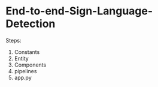 # End-to-end-Sign-Language-Detection

Steps:

1. Constants
2. Entity
3. Components
4. pipelines
5. app.py